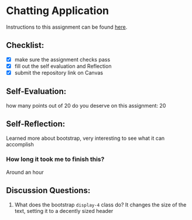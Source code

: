 Chatting Application
=====================
Instructions to this assignment can be found [here](https://it3049c.github.io/coursework/labs/chatting-app).

## Checklist:
- [x] make sure the assignment checks pass
- [x] fill out the self evaluation and Reflection
- [x] submit the repository link on Canvas

## Self-Evaluation:

how many points out of 20 do you deserve on this assignment: 20

## Self-Reflection:
<!-- Write your self-reflection under this line -->
Learned more about bootstrap, very interesting to see
what it can accomplish

### How long it took me to finish this?
Around an hour

## Discussion Questions:
1. What does the bootstrap `display-4` class do?
It changes the size of the text, setting it to a decently sized header